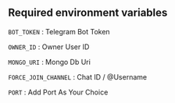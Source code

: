 ## Required environment variables
 `BOT_TOKEN` : Telegram Bot Token

 `OWNER_ID` : Owner User ID 

 `MONGO_URI` : Mongo Db Uri 

 `FORCE_JOIN_CHANNEL` : Chat ID / @Username

 `PORT` : Add Port As Your Choice
